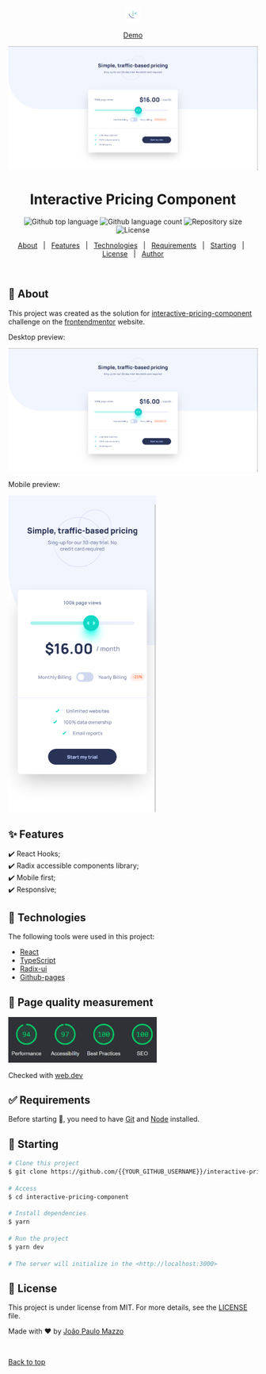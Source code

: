 <div align="center" id="top"> 
  <img src="./.github/app_icon.png" alt="Interactive Pricing Component" />


  <a href="https://joaopmazzo.github.io/interactive-pricing-component/">Demo</a>
  

  <img src="./.github/desktop_screen.png" alt="desktop screen view" />
</div>

<h1 align="center">Interactive Pricing Component</h1>

<p align="center">
  <img alt="Github top language" src="https://img.shields.io/github/languages/top/joaopmazzo/interactive-pricing-component?color=56BEB8">

  <img alt="Github language count" src="https://img.shields.io/github/languages/count/joaopmazzo/interactive-pricing-component?color=56BEB8">

  <img alt="Repository size" src="https://img.shields.io/github/repo-size/joaopmazzo/interactive-pricing-component?color=56BEB8">

  <img alt="License" src="https://img.shields.io/github/license/joaopmazzo/interactive-pricing-component?color=56BEB8">

  <!-- <img alt="Github issues" src="https://img.shields.io/github/issues/{{YOUR_GITHUB_USERNAME}}/interactive-pricing-component?color=56BEB8" /> -->

  <!-- <img alt="Github forks" src="https://img.shields.io/github/forks/{{YOUR_GITHUB_USERNAME}}/interactive-pricing-component?color=56BEB8" /> -->

  <!-- <img alt="Github stars" src="https://img.shields.io/github/stars/{{YOUR_GITHUB_USERNAME}}/interactive-pricing-component?color=56BEB8" /> -->
</p>

<!-- Status -->

<!-- <h4 align="center"> 
	🚧  Interactive Pricing Component 🚀 Under construction...  🚧
</h4> 

<hr> -->

<p align="center">
  <a href="#dart-about">About</a> &#xa0; | &#xa0; 
  <a href="#sparkles-features">Features</a> &#xa0; | &#xa0;
  <a href="#rocket-technologies">Technologies</a> &#xa0; | &#xa0;
  <a href="#white_check_mark-requirements">Requirements</a> &#xa0; | &#xa0;
  <a href="#checkered_flag-starting">Starting</a> &#xa0; | &#xa0;
  <a href="#memo-license">License</a> &#xa0; | &#xa0;
  <a href="https://github.com/{{YOUR_GITHUB_USERNAME}}" target="_blank">Author</a>
</p>

<br>

## :dart: About ##

This project was created as the solution for [interactive-pricing-component](https://www.frontendmentor.io/challenges/interactive-pricing-component-t0m8PIyY8/hub/responsive-and-interactive-rating-component-PaLGhnSDDe) challenge on the [frontendmentor](https://www.frontendmentor.io/home) website.

Desktop preview:

  <img src="./.github/desktop_screen.png" alt="desktop screen view" />

Mobile preview:

  <img src="./.github/mobile_screen.png" alt="Mobile screen view" width="300px" />

## :sparkles: Features ##

:heavy_check_mark: React Hooks;\
:heavy_check_mark: Radix accessible components library;\
:heavy_check_mark: Mobile first;\
:heavy_check_mark: Responsive;

## :rocket: Technologies ##

The following tools were used in this project:

- [React](https://pt-br.reactjs.org/)
- [TypeScript](https://www.typescriptlang.org/)
- [Radix-ui](https://www.radix-ui.com/)
- [Github-pages](https://pages.github.com/)

## :traffic_light: Page quality measurement ##

<img src="./.github/page-quality.png" alt="Page quality measurement" width="300px" />

Checked with [web.dev](https://web.dev/measure/)

## :white_check_mark: Requirements ##

Before starting :checkered_flag:, you need to have [Git](https://git-scm.com) and [Node](https://nodejs.org/en/) installed.

## :checkered_flag: Starting ##

```bash
# Clone this project
$ git clone https://github.com/{{YOUR_GITHUB_USERNAME}}/interactive-pricing-component

# Access
$ cd interactive-pricing-component

# Install dependencies
$ yarn

# Run the project
$ yarn dev

# The server will initialize in the <http://localhost:3000>
```

## :memo: License ##

This project is under license from MIT. For more details, see the [LICENSE](LICENSE.md) file.


Made with :heart: by <a href="https://github.com/joaopmazzo" target="_blank">João Paulo Mazzo</a>

&#xa0;

<a href="#top">Back to top</a>
